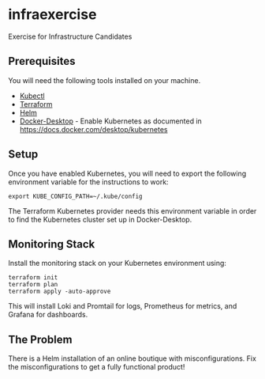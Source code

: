# infraexercise
Exercise for Infrastructure Candidates

## Prerequisites

You will need the following tools installed on your machine.

* [Kubectl](https://kubernetes.io/docs/tasks/tools/)
* [Terraform](https://learn.hashicorp.com/tutorials/terraform/install-cli)
* [Helm](https://helm.sh/docs/intro/install/)
* [Docker-Desktop](https://docs.docker.com/desktop/) - Enable Kubernetes as documented in https://docs.docker.com/desktop/kubernetes

## Setup

Once you have enabled Kubernetes, you will need to export the following environment variable for 
the instructions to work:

    export KUBE_CONFIG_PATH=~/.kube/config

The Terraform Kubernetes provider needs this environment variable in order to find the Kubernetes cluster
set up in Docker-Desktop.

## Monitoring Stack

Install the monitoring stack on your Kubernetes environment using:

    terraform init
    terraform plan
    terraform apply -auto-approve

This will install Loki and Promtail for logs, Prometheus for metrics, and Grafana for dashboards.

## The Problem

There is a Helm installation of an online boutique with misconfigurations.  Fix the misconfigurations to get a fully functional product!